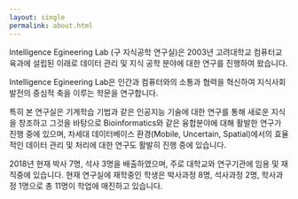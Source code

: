 ```yaml
---
layout: single
permalink: about.html
---
```


Intelligence Egineering Lab (구 지식공학 연구실)은 2003년 고려대학교 컴퓨터교육과에 설립된 이래로 데이터 관리 및 지식 공학 분야에 대한 연구를 진행하여 왔습니다.

Intelligence Egineering Lab은 인간과 컴퓨터와의 소통과 협력을 혁신하여 지식사회 발전의 중심적 축을 이루는 학문을 연구합니다.


특히 본 연구실은 기계학습 기법과 같은 인공지능 기술에 대한 연구를 통해 새로운 지식을 창조하고 그것을 바탕으로 Bioinformatics와 같은 융합분야에 대해 활발한 연구가 진행 중에 있으며, 차세대 데이터베이스 환경(Mobile, Uncertain, Spatial)에서의 효율적인 데이터 관리 및 처리에 대한 연구도 활발히 진행 중에 있습니다.


2018년 현재 박사 7명, 석사 3명을 배출하였으며, 주로 대학교와 연구기관에 임용 및 재직중에 있습니다. 현재 연구실에 재학중인 학생은 박사과정 8명, 석사과정 2명, 학사과정 1명으로 총 11명이 학업에 매진하고 있습니다.


